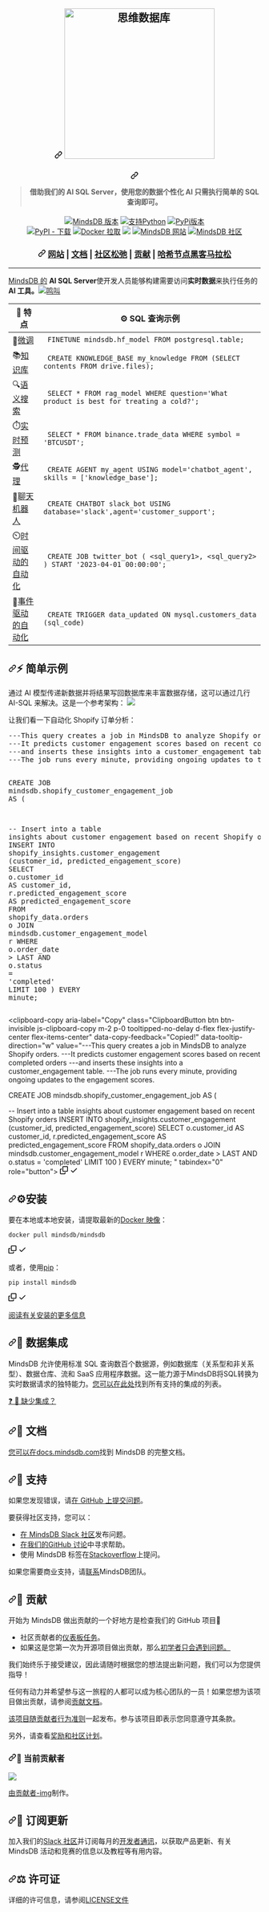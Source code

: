<div class="Box-sc-g0xbh4-0 bJMeLZ js-snippet-clipboard-copy-unpositioned" data-hpc="true"><article class="markdown-body entry-content container-lg" itemprop="text"><h1 align="center" tabindex="-1" dir="auto"><a id="" class="anchor" aria-hidden="true" tabindex="-1" href="#"><svg class="octicon octicon-link" viewBox="0 0 16 16" version="1.1" width="16" height="16" aria-hidden="true"><path d="m7.775 3.275 1.25-1.25a3.5 3.5 0 1 1 4.95 4.95l-2.5 2.5a3.5 3.5 0 0 1-4.95 0 .751.751 0 0 1 .018-1.042.751.751 0 0 1 1.042-.018 1.998 1.998 0 0 0 2.83 0l2.5-2.5a2.002 2.002 0 0 0-2.83-2.83l-1.25 1.25a.751.751 0 0 1-1.042-.018.751.751 0 0 1-.018-1.042Zm-4.69 9.64a1.998 1.998 0 0 0 2.83 0l1.25-1.25a.751.751 0 0 1 1.042.018.751.751 0 0 1 .018 1.042l-1.25 1.25a3.5 3.5 0 1 1-4.95-4.95l2.5-2.5a3.5 3.5 0 0 1 4.95 0 .751.751 0 0 1-.018 1.042.751.751 0 0 1-1.042.018 1.998 1.998 0 0 0-2.83 0l-2.5 2.5a1.998 1.998 0 0 0 0 2.83Z"></path></svg></a>
	<a target="_blank" rel="noopener noreferrer" href="https://github.com/mindsdb/mindsdb_native/blob/stable/assets/MindsDBColorPurp@3x.png?raw=true"><img width="300" src="https://github.com/mindsdb/mindsdb_native/raw/stable/assets/MindsDBColorPurp@3x.png?raw=true" alt="思维数据库" style="max-width: 100%;"></a>
	<br>
</h1>
<h4 align="center" tabindex="-1" dir="auto"><a id="user-content---with-our-ai-sql-server-personalizing-ai-using-your-data-is-just-a-matter-of-simple-sql-queries-" class="anchor" aria-hidden="true" tabindex="-1" href="#--with-our-ai-sql-server-personalizing-ai-using-your-data-is-just-a-matter-of-simple-sql-queries-"><svg class="octicon octicon-link" viewBox="0 0 16 16" version="1.1" width="16" height="16" aria-hidden="true"><path d="m7.775 3.275 1.25-1.25a3.5 3.5 0 1 1 4.95 4.95l-2.5 2.5a3.5 3.5 0 0 1-4.95 0 .751.751 0 0 1 .018-1.042.751.751 0 0 1 1.042-.018 1.998 1.998 0 0 0 2.83 0l2.5-2.5a2.002 2.002 0 0 0-2.83-2.83l-1.25 1.25a.751.751 0 0 1-1.042-.018.751.751 0 0 1-.018-1.042Zm-4.69 9.64a1.998 1.998 0 0 0 2.83 0l1.25-1.25a.751.751 0 0 1 1.042.018.751.751 0 0 1 .018 1.042l-1.25 1.25a3.5 3.5 0 1 1-4.95-4.95l2.5-2.5a3.5 3.5 0 0 1 4.95 0 .751.751 0 0 1-.018 1.042.751.751 0 0 1-1.042.018 1.998 1.998 0 0 0-2.83 0l-2.5 2.5a1.998 1.998 0 0 0 0 2.83Z"></path></svg></a> <blockquote><font style="vertical-align: inherit;"><font style="vertical-align: inherit;">借助我们的 AI SQL Server，使用您的数据个性化 AI 只需执行简单的 SQL 查询即可。</font></font></blockquote> </h4>
<div align="center" dir="auto">
<p dir="auto">
	<a href="https://github.com/mindsdb/mindsdb/actions"><img src="https://github.com/mindsdb/mindsdb/actions/workflows/release.yml/badge.svg" alt="MindsDB 版本" style="max-width: 100%;"></a>
	<a href="https://www.python.org/downloads/" rel="nofollow"><img src="https://camo.githubusercontent.com/c6a29eb405aa3d800e117f8ee38f514d43830a2ff722ec76cc86e37babe63f0e/68747470733a2f2f696d672e736869656c64732e696f2f62616467652f707974686f6e2d332e382e78253743253230332e392e78253743253230332e31302e78253743253230332e31312e782d627269676874677265656e2e737667" alt="支持Python" data-canonical-src="https://img.shields.io/badge/python-3.8.x%7C%203.9.x%7C%203.10.x%7C%203.11.x-brightgreen.svg" style="max-width: 100%;"></a>
	<a href="https://pypi.org/project/MindsDB/" rel="nofollow"><img src="https://camo.githubusercontent.com/26777ea45e66d3750103862ebb811cf8c78e3518d79f631a574347f8bba228cc/68747470733a2f2f62616467652e667572792e696f2f70792f4d696e647344422e737667" alt="PyPi版本" data-canonical-src="https://badge.fury.io/py/MindsDB.svg" style="max-width: 100%;"></a>
	<br>
	<a target="_blank" rel="noopener noreferrer nofollow" href="https://camo.githubusercontent.com/de1b4741ee19c61b4949ed4f74bc66cf47c6d26ffe4888a5d542bd10f42a389c/68747470733a2f2f696d672e736869656c64732e696f2f707970692f646d2f4d696e64736462"><img alt="PyPI - 下载" src="https://camo.githubusercontent.com/de1b4741ee19c61b4949ed4f74bc66cf47c6d26ffe4888a5d542bd10f42a389c/68747470733a2f2f696d672e736869656c64732e696f2f707970692f646d2f4d696e64736462" data-canonical-src="https://img.shields.io/pypi/dm/Mindsdb" style="max-width: 100%;"></a>  <a href="https://hub.docker.com/u/mindsdb" rel="nofollow"><img src="https://camo.githubusercontent.com/188a98522d3d71412bdfce300c58fb62635a30f79b3859518b467d6efb6a2748/68747470733a2f2f696d672e736869656c64732e696f2f646f636b65722f70756c6c732f6d696e647364622f6d696e64736462" alt="Docker 拉取" data-canonical-src="https://img.shields.io/docker/pulls/mindsdb/mindsdb" style="max-width: 100%;"></a>
	<a href="https://ossrank.com/p/630" rel="nofollow"><img src="https://camo.githubusercontent.com/fae6872931e88be174815ac4fcda01e7c37e8641ff932ff4380fbc973db5440c/68747470733a2f2f736869656c64732e696f2f656e64706f696e743f75726c3d68747470733a2f2f6f737372616e6b2e636f6d2f736869656c642f363330" data-canonical-src="https://shields.io/endpoint?url=https://ossrank.com/shield/630" style="max-width: 100%;"></a>
	<a href="https://www.mindsdb.com/" rel="nofollow"><img src="https://camo.githubusercontent.com/fc28c8d276a96362c1ec728a11214a2c5e971fdc95709904ba3936126ccb1f49/68747470733a2f2f696d672e736869656c64732e696f2f776562736974653f75726c3d68747470732533412532462532467777772e6d696e647364622e636f6d253246" alt="MindsDB 网站" data-canonical-src="https://img.shields.io/website?url=https%3A%2F%2Fwww.mindsdb.com%2F" style="max-width: 100%;"></a>
	<a href="https://mindsdb.com/joincommunity" rel="nofollow"><img src="https://camo.githubusercontent.com/918c8c128d708de37d650e8ab32a0c045d366bb29045d2acc4e89f0e9c65eee8/68747470733a2f2f696d672e736869656c64732e696f2f62616467652f736c61636b2d406d696e64736462636f6d6d756e6974792d627269676874677265656e2e7376673f6c6f676f3d736c61636b20" alt="MindsDB 社区" data-canonical-src="https://img.shields.io/badge/slack-@mindsdbcommunity-brightgreen.svg?logo=slack " style="max-width: 100%;"></a>
	<br>
</p>
<h3 align="center" tabindex="-1" dir="auto"><a id="user-content-website--docs--community-slack--contribute--hashnode-hackathon" class="anchor" aria-hidden="true" tabindex="-1" href="#website--docs--community-slack--contribute--hashnode-hackathon"><svg class="octicon octicon-link" viewBox="0 0 16 16" version="1.1" width="16" height="16" aria-hidden="true"><path d="m7.775 3.275 1.25-1.25a3.5 3.5 0 1 1 4.95 4.95l-2.5 2.5a3.5 3.5 0 0 1-4.95 0 .751.751 0 0 1 .018-1.042.751.751 0 0 1 1.042-.018 1.998 1.998 0 0 0 2.83 0l2.5-2.5a2.002 2.002 0 0 0-2.83-2.83l-1.25 1.25a.751.751 0 0 1-1.042-.018.751.751 0 0 1-.018-1.042Zm-4.69 9.64a1.998 1.998 0 0 0 2.83 0l1.25-1.25a.751.751 0 0 1 1.042.018.751.751 0 0 1 .018 1.042l-1.25 1.25a3.5 3.5 0 1 1-4.95-4.95l2.5-2.5a3.5 3.5 0 0 1 4.95 0 .751.751 0 0 1-.018 1.042.751.751 0 0 1-1.042.018 1.998 1.998 0 0 0-2.83 0l-2.5 2.5a1.998 1.998 0 0 0 0 2.83Z"></path></svg></a>
	<a href="https://www.mindsdb.com?utm_medium=community&amp;utm_source=github&amp;utm_campaign=mindsdb%20repo" rel="nofollow"><font style="vertical-align: inherit;"><font style="vertical-align: inherit;">网站</font></font></a>
	<span><font style="vertical-align: inherit;"><font style="vertical-align: inherit;">| </font></font></span>
	<a href="https://docs.mindsdb.com?utm_medium=community&amp;utm_source=github&amp;utm_campaign=mindsdb%20repo" rel="nofollow"><font style="vertical-align: inherit;"><font style="vertical-align: inherit;">文档</font></font></a>
	<span><font style="vertical-align: inherit;"><font style="vertical-align: inherit;">| </font></font></span>
	<a href="https://mindsdb.com/joincommunity" rel="nofollow"><font style="vertical-align: inherit;"><font style="vertical-align: inherit;">社区松弛</font></font></a>
	<span><font style="vertical-align: inherit;"><font style="vertical-align: inherit;">| </font></font></span>
	<a href="https://github.com/mindsdb/mindsdb/issues?q=is%3Aopen+is%3Aissue+label%3A%22help+wanted%22"><font style="vertical-align: inherit;"><font style="vertical-align: inherit;">贡献</font></font></a>
	<span><font style="vertical-align: inherit;"><font style="vertical-align: inherit;">| </font></font></span>
	<a href="https://hashnode.com/hackathons/mindsdb" rel="nofollow"><font style="vertical-align: inherit;"><font style="vertical-align: inherit;">哈希节点黑客马拉松</font></font></a>
</h3>
</div>
<hr>
<p dir="auto"><a href="https://mindsdb.com?utm_medium=community&amp;utm_source=github&amp;utm_campaign=mindsdb%20repo" rel="nofollow"><font style="vertical-align: inherit;"><font style="vertical-align: inherit;">MindsDB 的</font></font></a> <strong><font style="vertical-align: inherit;"><font style="vertical-align: inherit;">AI SQL Server</font></font></strong><font style="vertical-align: inherit;"><font style="vertical-align: inherit;">使开发人员能够构建</font><font style="vertical-align: inherit;">需要访问</font><strong><font style="vertical-align: inherit;">实时数据</font></strong><font style="vertical-align: inherit;">来执行任务的
</font></font><strong><font style="vertical-align: inherit;"><font style="vertical-align: inherit;">AI 工具。</font></font></strong><font style="vertical-align: inherit;"></font><strong><font style="vertical-align: inherit;"></font></strong><font style="vertical-align: inherit;"></font><a href="https://twitter.com/intent/tweet?text=Build%20AI%20using%20SQL%20&amp;url=https://github.com/mindsdb/mindsdb&amp;via=mindsdb&amp;hashtags=ai,ml,nlp,machine_learning,neural_networks,databases,gpt3" rel="nofollow"><img src="https://camo.githubusercontent.com/a00d957c85627f2862ae61b59289e25f875e9ae40a716efdf5c3e032d6b8f863/68747470733a2f2f696d672e736869656c64732e696f2f747769747465722f75726c2f687474702f736869656c64732e696f2e7376673f7374796c653d736f6369616c" alt="鸣叫" data-canonical-src="https://img.shields.io/twitter/url/http/shields.io.svg?style=social" style="max-width: 100%;"></a></p>
<table>
<thead>
<tr>
<th><font style="vertical-align: inherit;"><font style="vertical-align: inherit;">🎯 特点</font></font></th>
<th><font style="vertical-align: inherit;"><font style="vertical-align: inherit;">⚙️ SQL 查询示例</font></font></th>
</tr>
</thead>
<tbody>
<tr>
<td><font style="vertical-align: inherit;"><font style="vertical-align: inherit;">🤖</font></font><a href="https://docs.mindsdb.com/sql/api/finetune#example-3-openai-model" rel="nofollow"><font style="vertical-align: inherit;"><font style="vertical-align: inherit;">微调</font></font></a></td>
<td><code> FINETUNE mindsdb.hf_model FROM postgresql.table; </code></td>
</tr>
<tr>
<td><font style="vertical-align: inherit;"><font style="vertical-align: inherit;">📚</font></font><a href="https://docs.mindsdb.com/agents/knowledge-bases" rel="nofollow"><font style="vertical-align: inherit;"><font style="vertical-align: inherit;">知识库</font></font></a></td>
<td><code> CREATE KNOWLEDGE_BASE my_knowledge FROM (SELECT contents FROM drive.files); </code></td>
</tr>
<tr>
<td><font style="vertical-align: inherit;"><font style="vertical-align: inherit;">🔍</font></font><a href="https://docs.mindsdb.com/integrations/ai-engines/rag" rel="nofollow"><font style="vertical-align: inherit;"><font style="vertical-align: inherit;">语义搜索</font></font></a></td>
<td><code> SELECT * FROM rag_model WHERE question='What product is best for treating a cold?';  </code></td>
</tr>
<tr>
<td><font style="vertical-align: inherit;"><font style="vertical-align: inherit;">⏱️</font></font><a href="https://docs.mindsdb.com/sql/tutorials/eeg-forecasting" rel="nofollow"><font style="vertical-align: inherit;"><font style="vertical-align: inherit;">实时预测</font></font></a></td>
<td><code> SELECT * FROM binance.trade_data WHERE symbol = 'BTCUSDT'; </code></td>
</tr>
<tr>
<td><font style="vertical-align: inherit;"><font style="vertical-align: inherit;">🕵️</font></font><a href="https://docs.mindsdb.com/agents/agent" rel="nofollow"><font style="vertical-align: inherit;"><font style="vertical-align: inherit;">代理</font></font></a></td>
<td><code> CREATE AGENT my_agent USING model='chatbot_agent', skills = ['knowledge_base']; </code></td>
</tr>
<tr>
<td><font style="vertical-align: inherit;"><font style="vertical-align: inherit;">💬</font></font><a href="https://docs.mindsdb.com/agents/chatbot" rel="nofollow"><font style="vertical-align: inherit;"><font style="vertical-align: inherit;">聊天机器人</font></font></a></td>
<td><code> CREATE CHATBOT slack_bot USING database='slack',agent='customer_support'; </code></td>
</tr>
<tr>
<td><font style="vertical-align: inherit;"><font style="vertical-align: inherit;">⏲️</font></font><a href="https://docs.mindsdb.com/sql/create/jobs" rel="nofollow"><font style="vertical-align: inherit;"><font style="vertical-align: inherit;">时间驱动的自动化</font></font></a></td>
<td><code> CREATE JOB twitter_bot ( &lt;sql_query1&gt;, &lt;sql_query2&gt; ) START '2023-04-01 00:00:00';   </code></td>
</tr>
<tr>
<td><font style="vertical-align: inherit;"><font style="vertical-align: inherit;">🔔</font></font><a href="https://docs.mindsdb.com/sql/create/trigger" rel="nofollow"><font style="vertical-align: inherit;"><font style="vertical-align: inherit;">事件驱动的自动化</font></font></a></td>
<td><code> CREATE TRIGGER data_updated ON mysql.customers_data (sql_code)</code></td>
</tr>
</tbody>
</table>
<h2 tabindex="-1" dir="auto"><a id="user-content-️-quick-example" class="anchor" aria-hidden="true" tabindex="-1" href="#️-quick-example"><svg class="octicon octicon-link" viewBox="0 0 16 16" version="1.1" width="16" height="16" aria-hidden="true"><path d="m7.775 3.275 1.25-1.25a3.5 3.5 0 1 1 4.95 4.95l-2.5 2.5a3.5 3.5 0 0 1-4.95 0 .751.751 0 0 1 .018-1.042.751.751 0 0 1 1.042-.018 1.998 1.998 0 0 0 2.83 0l2.5-2.5a2.002 2.002 0 0 0-2.83-2.83l-1.25 1.25a.751.751 0 0 1-1.042-.018.751.751 0 0 1-.018-1.042Zm-4.69 9.64a1.998 1.998 0 0 0 2.83 0l1.25-1.25a.751.751 0 0 1 1.042.018.751.751 0 0 1 .018 1.042l-1.25 1.25a3.5 3.5 0 1 1-4.95-4.95l2.5-2.5a3.5 3.5 0 0 1 4.95 0 .751.751 0 0 1-.018 1.042.751.751 0 0 1-1.042.018 1.998 1.998 0 0 0-2.83 0l-2.5 2.5a1.998 1.998 0 0 0 0 2.83Z"></path></svg></a><font style="vertical-align: inherit;"><font style="vertical-align: inherit;">⚡️ 简单示例</font></font></h2>
<p dir="auto"><font style="vertical-align: inherit;"><font style="vertical-align: inherit;">通过 AI 模型传递新数据并将结果写回数据库来丰富数据存储，这可以通过几行 AI-SQL 来解决。</font><font style="vertical-align: inherit;">这是一个参考架构：
</font></font><a target="_blank" rel="noopener noreferrer nofollow" href="https://camo.githubusercontent.com/9564b2d162c33f140f8c345dd18b7e50f34fda28ef5ad938ed66204955cb6327/68747470733a2f2f646f63732e676f6f676c652e636f6d2f64726177696e67732f642f652f32504143582d3176546c524f4d546c5869595565636f416f67776a42564930655144595757492d6159356e706378566a664c7a474c364673322d594e2d614f635565574643447a5a44787665596535447877696c69612f7075623f773d3134333826683d373033"><img src="https://camo.githubusercontent.com/9564b2d162c33f140f8c345dd18b7e50f34fda28ef5ad938ed66204955cb6327/68747470733a2f2f646f63732e676f6f676c652e636f6d2f64726177696e67732f642f652f32504143582d3176546c524f4d546c5869595565636f416f67776a42564930655144595757492d6159356e706378566a664c7a474c364673322d594e2d614f635565574643447a5a44787665596535447877696c69612f7075623f773d3134333826683d373033" data-canonical-src="https://docs.google.com/drawings/d/e/2PACX-1vTlROMTlXiYUecoAogwjBVI0eQDYWWI-aY5npcxVjfLzGL6Fs2-YN-aOcUeWFCDzZDxveYe5Dxwilia/pub?w=1438&amp;h=703" style="max-width: 100%;"></a></p>
<p dir="auto"><font style="vertical-align: inherit;"><font style="vertical-align: inherit;">让我们看一下自动化 Shopify 订单分析：</font></font></p>
<div class="highlight highlight-source-sql notranslate position-relative overflow-auto" dir="auto"><pre><span class="pl-c"><span class="pl-c">--</span>-This query creates a job in MindsDB to analyze Shopify orders.</span>
<span class="pl-c"><span class="pl-c">--</span>-It predicts customer engagement scores based on recent completed orders</span>
<span class="pl-c"><span class="pl-c">--</span>-and inserts these insights into a customer_engagement table.</span>
<span class="pl-c"><span class="pl-c">--</span>-The job runs every minute, providing ongoing updates to the engagement scores.</span>

CREATE JOB <span class="pl-c1">mindsdb</span>.<span class="pl-c1">shopify_customer_engagement_job</span> <span class="pl-k">AS</span> (

   <span class="pl-c"><span class="pl-c">--</span> Insert into a table insights about customer engagement based on recent Shopify orders</span>
   <span class="pl-k">INSERT INTO</span> <span class="pl-c1">shopify_insights</span>.<span class="pl-c1">customer_engagement</span> (customer_id, predicted_engagement_score)
      <span class="pl-k">SELECT</span>
         <span class="pl-c1">o</span>.<span class="pl-c1">customer_id</span> <span class="pl-k">AS</span> customer_id,
         <span class="pl-c1">r</span>.<span class="pl-c1">predicted_engagement_score</span> <span class="pl-k">AS</span> predicted_engagement_score
      <span class="pl-k">FROM</span> <span class="pl-c1">shopify_data</span>.<span class="pl-c1">orders</span> o
      <span class="pl-k">JOIN</span> <span class="pl-c1">mindsdb</span>.<span class="pl-c1">customer_engagement_model</span> r
         <span class="pl-k">WHERE</span>
            <span class="pl-c1">o</span>.<span class="pl-c1">order_date</span> <span class="pl-k">&gt;</span> LAST
         <span class="pl-k">AND</span> <span class="pl-c1">o</span>.<span class="pl-c1">status</span> <span class="pl-k">=</span> <span class="pl-s"><span class="pl-pds">'</span>completed<span class="pl-pds">'</span></span>
      <span class="pl-k">LIMIT</span> <span class="pl-c1">100</span>
)
EVERY minute;
</pre><div class="zeroclipboard-container">
    <clipboard-copy aria-label="Copy" class="ClipboardButton btn btn-invisible js-clipboard-copy m-2 p-0 tooltipped-no-delay d-flex flex-justify-center flex-items-center" data-copy-feedback="Copied!" data-tooltip-direction="w" value="---This query creates a job in MindsDB to analyze Shopify orders.
---It predicts customer engagement scores based on recent completed orders
---and inserts these insights into a customer_engagement table.
---The job runs every minute, providing ongoing updates to the engagement scores.

CREATE JOB mindsdb.shopify_customer_engagement_job AS (

   -- Insert into a table insights about customer engagement based on recent Shopify orders
   INSERT INTO shopify_insights.customer_engagement (customer_id, predicted_engagement_score)
      SELECT
         o.customer_id AS customer_id,
         r.predicted_engagement_score AS predicted_engagement_score
      FROM shopify_data.orders o
      JOIN mindsdb.customer_engagement_model r
         WHERE
            o.order_date > LAST
         AND o.status = 'completed'
      LIMIT 100
)
EVERY minute;
" tabindex="0" role="button">
      <svg aria-hidden="true" height="16" viewBox="0 0 16 16" version="1.1" width="16" data-view-component="true" class="octicon octicon-copy js-clipboard-copy-icon">
    <path d="M0 6.75C0 5.784.784 5 1.75 5h1.5a.75.75 0 0 1 0 1.5h-1.5a.25.25 0 0 0-.25.25v7.5c0 .138.112.25.25.25h7.5a.25.25 0 0 0 .25-.25v-1.5a.75.75 0 0 1 1.5 0v1.5A1.75 1.75 0 0 1 9.25 16h-7.5A1.75 1.75 0 0 1 0 14.25Z"></path><path d="M5 1.75C5 .784 5.784 0 6.75 0h7.5C15.216 0 16 .784 16 1.75v7.5A1.75 1.75 0 0 1 14.25 11h-7.5A1.75 1.75 0 0 1 5 9.25Zm1.75-.25a.25.25 0 0 0-.25.25v7.5c0 .138.112.25.25.25h7.5a.25.25 0 0 0 .25-.25v-7.5a.25.25 0 0 0-.25-.25Z"></path>
</svg>
      <svg aria-hidden="true" height="16" viewBox="0 0 16 16" version="1.1" width="16" data-view-component="true" class="octicon octicon-check js-clipboard-check-icon color-fg-success d-none">
    <path d="M13.78 4.22a.75.75 0 0 1 0 1.06l-7.25 7.25a.75.75 0 0 1-1.06 0L2.22 9.28a.751.751 0 0 1 .018-1.042.751.751 0 0 1 1.042-.018L6 10.94l6.72-6.72a.75.75 0 0 1 1.06 0Z"></path>
</svg>
    </clipboard-copy>
  </div></div>
<h2 tabindex="-1" dir="auto"><a id="user-content-️-installation-" class="anchor" aria-hidden="true" tabindex="-1" href="#️-installation-"><svg class="octicon octicon-link" viewBox="0 0 16 16" version="1.1" width="16" height="16" aria-hidden="true"><path d="m7.775 3.275 1.25-1.25a3.5 3.5 0 1 1 4.95 4.95l-2.5 2.5a3.5 3.5 0 0 1-4.95 0 .751.751 0 0 1 .018-1.042.751.751 0 0 1 1.042-.018 1.998 1.998 0 0 0 2.83 0l2.5-2.5a2.002 2.002 0 0 0-2.83-2.83l-1.25 1.25a.751.751 0 0 1-1.042-.018.751.751 0 0 1-.018-1.042Zm-4.69 9.64a1.998 1.998 0 0 0 2.83 0l1.25-1.25a.751.751 0 0 1 1.042.018.751.751 0 0 1 .018 1.042l-1.25 1.25a3.5 3.5 0 1 1-4.95-4.95l2.5-2.5a3.5 3.5 0 0 1 4.95 0 .751.751 0 0 1-.018 1.042.751.751 0 0 1-1.042.018 1.998 1.998 0 0 0-2.83 0l-2.5 2.5a1.998 1.998 0 0 0 0 2.83Z"></path></svg></a><font style="vertical-align: inherit;"><font style="vertical-align: inherit;">⚙️安装</font></font><a name="user-content-Installation"></a></h2>
<p dir="auto"><font style="vertical-align: inherit;"><font style="vertical-align: inherit;">要在本地或本地安装，请提取最新的</font></font><a href="https://hub.docker.com/r/mindsdb/mindsdb/tags?page=1&amp;ordering=last_updated" rel="nofollow"><font style="vertical-align: inherit;"><font style="vertical-align: inherit;">Docker 映像</font></font></a><font style="vertical-align: inherit;"><font style="vertical-align: inherit;">：</font></font></p>
<div class="snippet-clipboard-content notranslate position-relative overflow-auto"><pre class="notranslate"><code>docker pull mindsdb/mindsdb
</code></pre><div class="zeroclipboard-container">
    <clipboard-copy aria-label="Copy" class="ClipboardButton btn btn-invisible js-clipboard-copy m-2 p-0 tooltipped-no-delay d-flex flex-justify-center flex-items-center" data-copy-feedback="Copied!" data-tooltip-direction="w" value="docker pull mindsdb/mindsdb" tabindex="0" role="button">
      <svg aria-hidden="true" height="16" viewBox="0 0 16 16" version="1.1" width="16" data-view-component="true" class="octicon octicon-copy js-clipboard-copy-icon">
    <path d="M0 6.75C0 5.784.784 5 1.75 5h1.5a.75.75 0 0 1 0 1.5h-1.5a.25.25 0 0 0-.25.25v7.5c0 .138.112.25.25.25h7.5a.25.25 0 0 0 .25-.25v-1.5a.75.75 0 0 1 1.5 0v1.5A1.75 1.75 0 0 1 9.25 16h-7.5A1.75 1.75 0 0 1 0 14.25Z"></path><path d="M5 1.75C5 .784 5.784 0 6.75 0h7.5C15.216 0 16 .784 16 1.75v7.5A1.75 1.75 0 0 1 14.25 11h-7.5A1.75 1.75 0 0 1 5 9.25Zm1.75-.25a.25.25 0 0 0-.25.25v7.5c0 .138.112.25.25.25h7.5a.25.25 0 0 0 .25-.25v-7.5a.25.25 0 0 0-.25-.25Z"></path>
</svg>
      <svg aria-hidden="true" height="16" viewBox="0 0 16 16" version="1.1" width="16" data-view-component="true" class="octicon octicon-check js-clipboard-check-icon color-fg-success d-none">
    <path d="M13.78 4.22a.75.75 0 0 1 0 1.06l-7.25 7.25a.75.75 0 0 1-1.06 0L2.22 9.28a.751.751 0 0 1 .018-1.042.751.751 0 0 1 1.042-.018L6 10.94l6.72-6.72a.75.75 0 0 1 1.06 0Z"></path>
</svg>
    </clipboard-copy>
  </div></div>
<p dir="auto"><font style="vertical-align: inherit;"><font style="vertical-align: inherit;">或者，使用</font></font><a href="https://pypi.org/project/MindsDB/" rel="nofollow"><font style="vertical-align: inherit;"><font style="vertical-align: inherit;">pip</font></font></a><font style="vertical-align: inherit;"><font style="vertical-align: inherit;">：</font></font></p>
<div class="snippet-clipboard-content notranslate position-relative overflow-auto"><pre class="notranslate"><code>pip install mindsdb
</code></pre><div class="zeroclipboard-container">
    <clipboard-copy aria-label="Copy" class="ClipboardButton btn btn-invisible js-clipboard-copy m-2 p-0 tooltipped-no-delay d-flex flex-justify-center flex-items-center" data-copy-feedback="Copied!" data-tooltip-direction="w" value="pip install mindsdb" tabindex="0" role="button">
      <svg aria-hidden="true" height="16" viewBox="0 0 16 16" version="1.1" width="16" data-view-component="true" class="octicon octicon-copy js-clipboard-copy-icon">
    <path d="M0 6.75C0 5.784.784 5 1.75 5h1.5a.75.75 0 0 1 0 1.5h-1.5a.25.25 0 0 0-.25.25v7.5c0 .138.112.25.25.25h7.5a.25.25 0 0 0 .25-.25v-1.5a.75.75 0 0 1 1.5 0v1.5A1.75 1.75 0 0 1 9.25 16h-7.5A1.75 1.75 0 0 1 0 14.25Z"></path><path d="M5 1.75C5 .784 5.784 0 6.75 0h7.5C15.216 0 16 .784 16 1.75v7.5A1.75 1.75 0 0 1 14.25 11h-7.5A1.75 1.75 0 0 1 5 9.25Zm1.75-.25a.25.25 0 0 0-.25.25v7.5c0 .138.112.25.25.25h7.5a.25.25 0 0 0 .25-.25v-7.5a.25.25 0 0 0-.25-.25Z"></path>
</svg>
      <svg aria-hidden="true" height="16" viewBox="0 0 16 16" version="1.1" width="16" data-view-component="true" class="octicon octicon-check js-clipboard-check-icon color-fg-success d-none">
    <path d="M13.78 4.22a.75.75 0 0 1 0 1.06l-7.25 7.25a.75.75 0 0 1-1.06 0L2.22 9.28a.751.751 0 0 1 .018-1.042.751.751 0 0 1 1.042-.018L6 10.94l6.72-6.72a.75.75 0 0 1 1.06 0Z"></path>
</svg>
    </clipboard-copy>
  </div></div>
<p dir="auto"><a href="https://docs.mindsdb.com/setup/self-hosted/docker" rel="nofollow"><font style="vertical-align: inherit;"><font style="vertical-align: inherit;">阅读有关安装的更多信息</font></font></a></p>
<h2 tabindex="-1" dir="auto"><a id="user-content--data-integrations-" class="anchor" aria-hidden="true" tabindex="-1" href="#-data-integrations-"><svg class="octicon octicon-link" viewBox="0 0 16 16" version="1.1" width="16" height="16" aria-hidden="true"><path d="m7.775 3.275 1.25-1.25a3.5 3.5 0 1 1 4.95 4.95l-2.5 2.5a3.5 3.5 0 0 1-4.95 0 .751.751 0 0 1 .018-1.042.751.751 0 0 1 1.042-.018 1.998 1.998 0 0 0 2.83 0l2.5-2.5a2.002 2.002 0 0 0-2.83-2.83l-1.25 1.25a.751.751 0 0 1-1.042-.018.751.751 0 0 1-.018-1.042Zm-4.69 9.64a1.998 1.998 0 0 0 2.83 0l1.25-1.25a.751.751 0 0 1 1.042.018.751.751 0 0 1 .018 1.042l-1.25 1.25a3.5 3.5 0 1 1-4.95-4.95l2.5-2.5a3.5 3.5 0 0 1 4.95 0 .751.751 0 0 1-.018 1.042.751.751 0 0 1-1.042.018 1.998 1.998 0 0 0-2.83 0l-2.5 2.5a1.998 1.998 0 0 0 0 2.83Z"></path></svg></a><font style="vertical-align: inherit;"><font style="vertical-align: inherit;">🔗 数据集成</font></font><a name="user-content-DatabaseIntegrations"></a></h2>
<p dir="auto"><font style="vertical-align: inherit;"><font style="vertical-align: inherit;">MindsDB 允许使用标准 SQL 查询数百个数据源，例如数据库（关系型和非关系型）、数据仓库、流和 SaaS 应用程序数据。</font><font style="vertical-align: inherit;">这一能力源于MindsDB将SQL转换为实时数据请求的独特能力。</font></font><a href="https://docs.mindsdb.com/data-integrations/all-data-integrations" rel="nofollow"><font style="vertical-align: inherit;"><font style="vertical-align: inherit;">您可以在此处</font></font></a><font style="vertical-align: inherit;"><font style="vertical-align: inherit;">找到所有支持的集成的列表</font><font style="vertical-align: inherit;">。</font></font></p>
<p dir="auto"><a href="https://github.com/mindsdb/mindsdb/issues/new?assignees=&amp;labels=&amp;template=feature-mindsdb-request.yaml"><font style="vertical-align: inherit;"><font style="vertical-align: inherit;">❓ 👋 缺少集成？</font></font></a></p>
<h2 tabindex="-1" dir="auto"><a id="user-content--documentation-" class="anchor" aria-hidden="true" tabindex="-1" href="#-documentation-"><svg class="octicon octicon-link" viewBox="0 0 16 16" version="1.1" width="16" height="16" aria-hidden="true"><path d="m7.775 3.275 1.25-1.25a3.5 3.5 0 1 1 4.95 4.95l-2.5 2.5a3.5 3.5 0 0 1-4.95 0 .751.751 0 0 1 .018-1.042.751.751 0 0 1 1.042-.018 1.998 1.998 0 0 0 2.83 0l2.5-2.5a2.002 2.002 0 0 0-2.83-2.83l-1.25 1.25a.751.751 0 0 1-1.042-.018.751.751 0 0 1-.018-1.042Zm-4.69 9.64a1.998 1.998 0 0 0 2.83 0l1.25-1.25a.751.751 0 0 1 1.042.018.751.751 0 0 1 .018 1.042l-1.25 1.25a3.5 3.5 0 1 1-4.95-4.95l2.5-2.5a3.5 3.5 0 0 1 4.95 0 .751.751 0 0 1-.018 1.042.751.751 0 0 1-1.042.018 1.998 1.998 0 0 0-2.83 0l-2.5 2.5a1.998 1.998 0 0 0 0 2.83Z"></path></svg></a><font style="vertical-align: inherit;"><font style="vertical-align: inherit;">📖 文档</font></font><a name="user-content-Documentation"></a></h2>
<p dir="auto"><font style="vertical-align: inherit;"></font><a href="https://docs.mindsdb.com?utm_medium=community&amp;utm_source=github&amp;utm_campaign=mindsdb%20repo" rel="nofollow"><font style="vertical-align: inherit;"><font style="vertical-align: inherit;">您可以在docs.mindsdb.com</font></font></a><font style="vertical-align: inherit;"><font style="vertical-align: inherit;">找到 MindsDB 的完整文档</font><font style="vertical-align: inherit;">。</font></font></p>
<h2 tabindex="-1" dir="auto"><a id="user-content--support-" class="anchor" aria-hidden="true" tabindex="-1" href="#-support-"><svg class="octicon octicon-link" viewBox="0 0 16 16" version="1.1" width="16" height="16" aria-hidden="true"><path d="m7.775 3.275 1.25-1.25a3.5 3.5 0 1 1 4.95 4.95l-2.5 2.5a3.5 3.5 0 0 1-4.95 0 .751.751 0 0 1 .018-1.042.751.751 0 0 1 1.042-.018 1.998 1.998 0 0 0 2.83 0l2.5-2.5a2.002 2.002 0 0 0-2.83-2.83l-1.25 1.25a.751.751 0 0 1-1.042-.018.751.751 0 0 1-.018-1.042Zm-4.69 9.64a1.998 1.998 0 0 0 2.83 0l1.25-1.25a.751.751 0 0 1 1.042.018.751.751 0 0 1 .018 1.042l-1.25 1.25a3.5 3.5 0 1 1-4.95-4.95l2.5-2.5a3.5 3.5 0 0 1 4.95 0 .751.751 0 0 1-.018 1.042.751.751 0 0 1-1.042.018 1.998 1.998 0 0 0-2.83 0l-2.5 2.5a1.998 1.998 0 0 0 0 2.83Z"></path></svg></a><font style="vertical-align: inherit;"><font style="vertical-align: inherit;">🤍 支持</font></font><a name="user-content-Support"></a></h2>
<p dir="auto"><font style="vertical-align: inherit;"><font style="vertical-align: inherit;">如果您发现错误，请</font></font><a href="https://github.com/mindsdb/mindsdb/issues/new/choose"><font style="vertical-align: inherit;"><font style="vertical-align: inherit;">在 GitHub 上提交问题</font></font></a><font style="vertical-align: inherit;"><font style="vertical-align: inherit;">。</font></font></p>
<p dir="auto"><font style="vertical-align: inherit;"><font style="vertical-align: inherit;">要获得社区支持，您可以：</font></font></p>
<ul dir="auto">
<li><font style="vertical-align: inherit;"></font><a href="https://mindsdb.com/joincommunity" rel="nofollow"><font style="vertical-align: inherit;"><font style="vertical-align: inherit;">在 MindsDB Slack 社区</font></font></a><font style="vertical-align: inherit;"><font style="vertical-align: inherit;">发布问题</font><font style="vertical-align: inherit;">。</font></font></li>
<li><font style="vertical-align: inherit;"></font><a href="https://github.com/mindsdb/mindsdb/discussions"><font style="vertical-align: inherit;"><font style="vertical-align: inherit;">在我们的GitHub 讨论</font></font></a><font style="vertical-align: inherit;"><font style="vertical-align: inherit;">中寻求帮助</font><font style="vertical-align: inherit;">。</font></font></li>
<li><font style="vertical-align: inherit;"><font style="vertical-align: inherit;">使用 MindsDB 标签在</font></font><a href="https://stackoverflow.com/questions/tagged/mindsdb" rel="nofollow"><font style="vertical-align: inherit;"><font style="vertical-align: inherit;">Stackoverflow</font></font></a><font style="vertical-align: inherit;"><font style="vertical-align: inherit;">上提问。</font></font></li>
</ul>
<p dir="auto"><font style="vertical-align: inherit;"><font style="vertical-align: inherit;">如果您需要商业支持，请</font></font><a href="https://mindsdb.com/contact/?utm_medium=community&amp;utm_source=github&amp;utm_campaign=mindsdb%20repo" rel="nofollow"><font style="vertical-align: inherit;"><font style="vertical-align: inherit;">联系</font></font></a><font style="vertical-align: inherit;"><font style="vertical-align: inherit;">MindsDB团队。</font></font></p>
<h2 tabindex="-1" dir="auto"><a id="user-content--contributing-" class="anchor" aria-hidden="true" tabindex="-1" href="#-contributing-"><svg class="octicon octicon-link" viewBox="0 0 16 16" version="1.1" width="16" height="16" aria-hidden="true"><path d="m7.775 3.275 1.25-1.25a3.5 3.5 0 1 1 4.95 4.95l-2.5 2.5a3.5 3.5 0 0 1-4.95 0 .751.751 0 0 1 .018-1.042.751.751 0 0 1 1.042-.018 1.998 1.998 0 0 0 2.83 0l2.5-2.5a2.002 2.002 0 0 0-2.83-2.83l-1.25 1.25a.751.751 0 0 1-1.042-.018.751.751 0 0 1-.018-1.042Zm-4.69 9.64a1.998 1.998 0 0 0 2.83 0l1.25-1.25a.751.751 0 0 1 1.042.018.751.751 0 0 1 .018 1.042l-1.25 1.25a3.5 3.5 0 1 1-4.95-4.95l2.5-2.5a3.5 3.5 0 0 1 4.95 0 .751.751 0 0 1-.018 1.042.751.751 0 0 1-1.042.018 1.998 1.998 0 0 0-2.83 0l-2.5 2.5a1.998 1.998 0 0 0 0 2.83Z"></path></svg></a><font style="vertical-align: inherit;"><font style="vertical-align: inherit;">🤝 贡献</font></font><a name="user-content-Contributing"></a></h2>
<p dir="auto"><font style="vertical-align: inherit;"><font style="vertical-align: inherit;">开始为 MindsDB 做出贡献的一个好地方是检查我们的 GitHub 项目🏁</font></font></p>
<ul dir="auto">
<li><font style="vertical-align: inherit;"><font style="vertical-align: inherit;">社区贡献者的</font></font><a href="https://github.com/mindsdb/mindsdb/projects/8"><font style="vertical-align: inherit;"><font style="vertical-align: inherit;">仪表板任务</font></font></a><font style="vertical-align: inherit;"><font style="vertical-align: inherit;">。</font></font></li>
<li><a href="https://github.com/mindsdb/mindsdb/issues?q=is%3Aissue+is%3Aopen+label%3Afirst-timers-only"><font style="vertical-align: inherit;"></font></a><font style="vertical-align: inherit;"><font style="vertical-align: inherit;">如果这是您第一次为开源项目做出贡献，那么</font><a href="https://github.com/mindsdb/mindsdb/issues?q=is%3Aissue+is%3Aopen+label%3Afirst-timers-only"><font style="vertical-align: inherit;">初学者只会遇到问题。</font></a></font></li>
</ul>
<p dir="auto"><font style="vertical-align: inherit;"><font style="vertical-align: inherit;">我们始终乐于接受建议，因此请随时根据您的想法提出新问题，我们可以为您提供指导！</font></font></p>
<p dir="auto"><font style="vertical-align: inherit;"><font style="vertical-align: inherit;">任何有动力并希望参与这一旅程的人都可以成为核心团队的一员！</font><font style="vertical-align: inherit;">如果您想为该项目做出贡献，请参阅</font></font><a href="https://docs.mindsdb.com/contribute/?utm_medium=community&amp;utm_source=github&amp;utm_campaign=mindsdb%20repo" rel="nofollow"><font style="vertical-align: inherit;"><font style="vertical-align: inherit;">贡献文档</font></font></a><font style="vertical-align: inherit;"><font style="vertical-align: inherit;">。</font></font></p>
<p dir="auto"><font style="vertical-align: inherit;"></font><a href="https://github.com/mindsdb/mindsdb/blob/stable/CODE_OF_CONDUCT.md"><font style="vertical-align: inherit;"><font style="vertical-align: inherit;">该项目随贡献者行为准则</font></font></a><font style="vertical-align: inherit;"><font style="vertical-align: inherit;">一起发布</font><font style="vertical-align: inherit;">。</font><font style="vertical-align: inherit;">参与该项目即表示您同意遵守其条款。</font></font></p>
<p dir="auto"><font style="vertical-align: inherit;"><font style="vertical-align: inherit;">另外，请查看</font></font><a href="https://mindsdb.com/community?utm_medium=community&amp;utm_source=github&amp;utm_campaign=mindsdb%20repo" rel="nofollow"><font style="vertical-align: inherit;"><font style="vertical-align: inherit;">奖励和社区计划</font></font></a><font style="vertical-align: inherit;"><font style="vertical-align: inherit;">。</font></font></p>
<h3 tabindex="-1" dir="auto"><a id="user-content--current-contributors-" class="anchor" aria-hidden="true" tabindex="-1" href="#-current-contributors-"><svg class="octicon octicon-link" viewBox="0 0 16 16" version="1.1" width="16" height="16" aria-hidden="true"><path d="m7.775 3.275 1.25-1.25a3.5 3.5 0 1 1 4.95 4.95l-2.5 2.5a3.5 3.5 0 0 1-4.95 0 .751.751 0 0 1 .018-1.042.751.751 0 0 1 1.042-.018 1.998 1.998 0 0 0 2.83 0l2.5-2.5a2.002 2.002 0 0 0-2.83-2.83l-1.25 1.25a.751.751 0 0 1-1.042-.018.751.751 0 0 1-.018-1.042Zm-4.69 9.64a1.998 1.998 0 0 0 2.83 0l1.25-1.25a.751.751 0 0 1 1.042.018.751.751 0 0 1 .018 1.042l-1.25 1.25a3.5 3.5 0 1 1-4.95-4.95l2.5-2.5a3.5 3.5 0 0 1 4.95 0 .751.751 0 0 1-.018 1.042.751.751 0 0 1-1.042.018 1.998 1.998 0 0 0-2.83 0l-2.5 2.5a1.998 1.998 0 0 0 0 2.83Z"></path></svg></a><font style="vertical-align: inherit;"><font style="vertical-align: inherit;">💚 当前贡献者</font></font><a name="user-content-Current contributors"></a></h3>
<a href="https://github.com/mindsdb/mindsdb/graphs/contributors">
  <img src="https://camo.githubusercontent.com/9ff599899c3eece3844ba602a4c1c5f18712837b1436832d6f902c018fccdfd0/68747470733a2f2f636f6e7472696275746f72732d696d672e7765622e6170702f696d6167653f7265706f3d6d696e647364622f6d696e64736462" data-canonical-src="https://contributors-img.web.app/image?repo=mindsdb/mindsdb" style="max-width: 100%;">
</a>
<p dir="auto"><font style="vertical-align: inherit;"></font><a href="https://contributors-img.web.app" rel="nofollow"><font style="vertical-align: inherit;"><font style="vertical-align: inherit;">由贡献者-img</font></font></a><font style="vertical-align: inherit;"><font style="vertical-align: inherit;">制作</font><font style="vertical-align: inherit;">。</font></font></p>
<h2 tabindex="-1" dir="auto"><a id="user-content--subscribe-to-updates" class="anchor" aria-hidden="true" tabindex="-1" href="#-subscribe-to-updates"><svg class="octicon octicon-link" viewBox="0 0 16 16" version="1.1" width="16" height="16" aria-hidden="true"><path d="m7.775 3.275 1.25-1.25a3.5 3.5 0 1 1 4.95 4.95l-2.5 2.5a3.5 3.5 0 0 1-4.95 0 .751.751 0 0 1 .018-1.042.751.751 0 0 1 1.042-.018 1.998 1.998 0 0 0 2.83 0l2.5-2.5a2.002 2.002 0 0 0-2.83-2.83l-1.25 1.25a.751.751 0 0 1-1.042-.018.751.751 0 0 1-.018-1.042Zm-4.69 9.64a1.998 1.998 0 0 0 2.83 0l1.25-1.25a.751.751 0 0 1 1.042.018.751.751 0 0 1 .018 1.042l-1.25 1.25a3.5 3.5 0 1 1-4.95-4.95l2.5-2.5a3.5 3.5 0 0 1 4.95 0 .751.751 0 0 1-.018 1.042.751.751 0 0 1-1.042.018 1.998 1.998 0 0 0-2.83 0l-2.5 2.5a1.998 1.998 0 0 0 0 2.83Z"></path></svg></a><font style="vertical-align: inherit;"><font style="vertical-align: inherit;">🔔 订阅更新</font></font></h2>
<p dir="auto"><font style="vertical-align: inherit;"><font style="vertical-align: inherit;">加入我们的</font></font><a href="https://mindsdb.com/joincommunity" rel="nofollow"><font style="vertical-align: inherit;"><font style="vertical-align: inherit;">Slack 社区</font></font></a><font style="vertical-align: inherit;"><font style="vertical-align: inherit;">并订阅每月的</font></font><a href="https://mindsdb.com/newsletter/?utm_medium=community&amp;utm_source=github&amp;utm_campaign=mindsdb%20repo" rel="nofollow"><font style="vertical-align: inherit;"><font style="vertical-align: inherit;">开发者通讯</font></font></a><font style="vertical-align: inherit;"><font style="vertical-align: inherit;">，以获取产品更新、有关 MindsDB 活动和竞赛的信息以及教程等有用内容。</font></font></p>
<h2 tabindex="-1" dir="auto"><a id="user-content-️-license-" class="anchor" aria-hidden="true" tabindex="-1" href="#️-license-"><svg class="octicon octicon-link" viewBox="0 0 16 16" version="1.1" width="16" height="16" aria-hidden="true"><path d="m7.775 3.275 1.25-1.25a3.5 3.5 0 1 1 4.95 4.95l-2.5 2.5a3.5 3.5 0 0 1-4.95 0 .751.751 0 0 1 .018-1.042.751.751 0 0 1 1.042-.018 1.998 1.998 0 0 0 2.83 0l2.5-2.5a2.002 2.002 0 0 0-2.83-2.83l-1.25 1.25a.751.751 0 0 1-1.042-.018.751.751 0 0 1-.018-1.042Zm-4.69 9.64a1.998 1.998 0 0 0 2.83 0l1.25-1.25a.751.751 0 0 1 1.042.018.751.751 0 0 1 .018 1.042l-1.25 1.25a3.5 3.5 0 1 1-4.95-4.95l2.5-2.5a3.5 3.5 0 0 1 4.95 0 .751.751 0 0 1-.018 1.042.751.751 0 0 1-1.042.018 1.998 1.998 0 0 0-2.83 0l-2.5 2.5a1.998 1.998 0 0 0 0 2.83Z"></path></svg></a><font style="vertical-align: inherit;"><font style="vertical-align: inherit;">⚖️ 许可证</font></font><a name="user-content-License"></a></h2>
<p dir="auto"><font style="vertical-align: inherit;"><font style="vertical-align: inherit;">详细的许可信息，请参阅</font></font><a href="https://github.com/mindsdb/mindsdb/blob/master/LICENSE"><font style="vertical-align: inherit;"><font style="vertical-align: inherit;">LICENSE文件</font></font></a></p>
</article></div>

